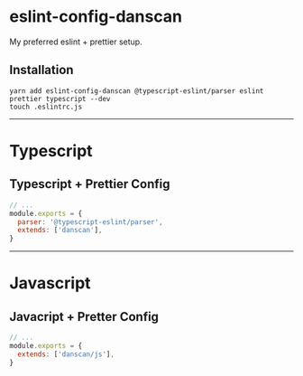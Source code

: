 # eslint-config-danscan
My preferred eslint + prettier setup.

## Installation
```
yarn add eslint-config-danscan @typescript-eslint/parser eslint prettier typescript --dev
touch .eslintrc.js
```

* * *

# Typescript

## Typescript + Prettier Config
```javascript
// ...
module.exports = {
  parser: '@typescript-eslint/parser',
  extends: ['danscan'],
}
```
* * *

# Javascript

## Javacript + Pretter Config
```javascript
// ...
module.exports = {
  extends: ['danscan/js'],
}
```